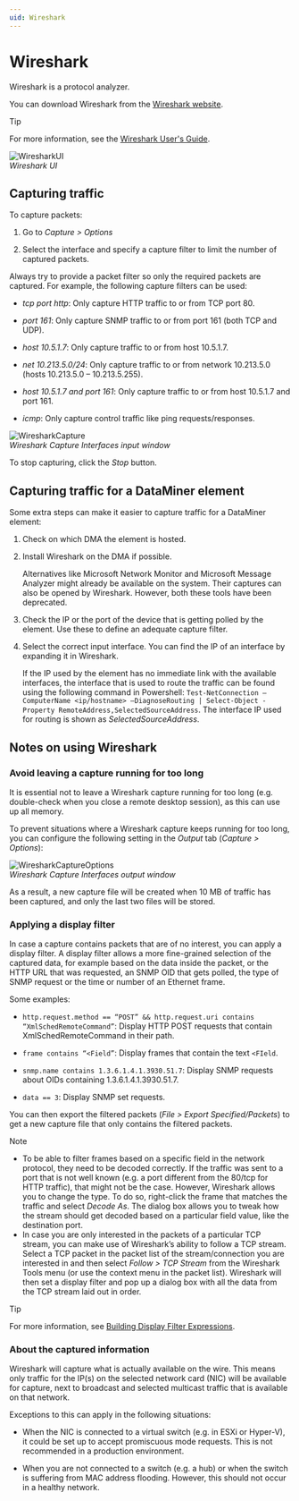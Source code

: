 ```yaml
---
uid: Wireshark
---
```


# Wireshark

Wireshark is a protocol analyzer.

You can download Wireshark from the [Wireshark website](https://www.wireshark.org/).

> [!TIP]
> For more information, see the [Wireshark User's Guide](https://www.wireshark.org/docs/wsug_html_chunked/).

![WiresharkUI](~/develop/images/WiresharkUI.png)<br>*Wireshark UI*

## Capturing traffic

To capture packets:

1. Go to *Capture > Options*

1. Select the interface and specify a capture filter to limit the number of captured packets.

Always try to provide a packet filter so only the required packets are captured. For example, the following capture filters can be used: 

- *tcp port http*: Only capture HTTP traffic to or from TCP port 80.

- *port 161*: Only capture SNMP traffic to or from port 161 (both TCP and UDP).

- *host 10.5.1.7*: Only capture traffic to or from host 10.5.1.7.

- *net 10.213.5.0/24*: Only capture traffic to or from network 10.213.5.0 (hosts 10.213.5.0 – 10.213.5.255).

- *host 10.5.1.7 and port 161*: Only capture traffic to or from host 10.5.1.7 and port 161.

- *icmp*: Only capture control traffic like ping requests/responses.

![WiresharkCapture](~/develop/images/WiresharkCapture1.png)<br>
*Wireshark Capture Interfaces input window*

To stop capturing, click the *Stop* button.

## Capturing traffic for a DataMiner element

Some extra steps can make it easier to capture traffic for a DataMiner element:

1. Check on which DMA the element is hosted.

1. Install Wireshark on the DMA if possible.

   Alternatives like Microsoft Network Monitor and Microsoft Message Analyzer might already be available on the system. Their captures can also be opened by Wireshark. However, both these tools have been deprecated.

1. Check the IP or the port of the device that is getting polled by the element. Use these to define an adequate capture filter.

1. Select the correct input interface. You can find the IP of an interface by expanding it in Wireshark.

   If the IP used by the element has no immediate link with the available interfaces, the interface that is used to route the traffic can be found using the following command in Powershell: `Test-NetConnection –ComputerName <ip/hostname> –DiagnoseRouting | Select-Object -Property RemoteAddress,SelectedSourceAddress`. The interface IP used for routing is shown as *SelectedSourceAddress*.

## Notes on using Wireshark

### Avoid leaving a capture running for too long

It is essential not to leave a Wireshark capture running for too long (e.g. double-check when you close a remote desktop session), as this can use up all memory.

To prevent situations where a Wireshark capture keeps running for too long, you can configure the following setting in the *Output* tab (*Capture > Options*):

![WiresharkCaptureOptions](~/develop/images/WiresharkCaptureOptions.png)<br>
*Wireshark Capture Interfaces output window*

As a result, a new capture file will be created when 10 MB of traffic has been captured, and only the last two files will be stored.

### Applying a display filter

In case a capture contains packets that are of no interest, you can apply a display filter. A display filter allows a more fine-grained selection of the captured data, for example based on the data inside the packet, or the HTTP URL that was requested, an SNMP OID that gets polled, the type of SNMP request or the time or number of an Ethernet frame.

Some examples:

- `http.request.method == “POST” && http.request.uri contains “XmlSchedRemoteCommand”`: Display HTTP POST requests that contain XmlSchedRemoteCommand in their path.

- `frame contains “<Field”`: Display frames that contain the text `<FIeld`.

- `snmp.name contains 1.3.6.1.4.1.3930.51.7`: Display SNMP requests about OIDs containing 1.3.6.1.4.1.3930.51.7.

- `data == 3`: Display SNMP set requests.

You can then export the filtered packets (*File > Export Specified/Packets*) to get a new capture file that only contains the filtered packets.

> [!NOTE]
>
> - To be able to filter frames based on a specific field in the network protocol, they need to be decoded correctly. If the traffic was sent to a port that is not well known (e.g. a port different from the 80/tcp for HTTP traffic), that might not be the case. However, Wireshark allows you to change the type. To do so, right-click the frame that matches the traffic and select *Decode As*. The dialog box allows you to tweak how the stream should get decoded based on a particular field value, like the destination port.
> - In case you are only interested in the packets of a particular TCP stream, you can make use of Wireshark’s ability to follow a TCP stream. Select a TCP packet in the packet list of the stream/connection you are interested in and then select *Follow > TCP Stream* from the Wireshark Tools menu (or use the context menu in the packet list). Wireshark will then set a display filter and pop up a dialog box with all the data from the TCP stream laid out in order.

> [!TIP]
> For more information, see [Building Display Filter Expressions](https://www.wireshark.org/docs/wsug_html_chunked/ChWorkBuildDisplayFilterSection.html).

### About the captured information

Wireshark will capture what is actually available on the wire. This means only traffic for the IP(s) on the selected network card (NIC) will be available for capture, next to broadcast and selected multicast traffic that is available on that network.

Exceptions to this can apply in the following situations:

- When the NIC is connected to a virtual switch (e.g. in ESXi or Hyper-V), it could be set up to accept promiscuous mode requests. This is not recommended in a production environment.

- When you are not connected to a switch (e.g. a hub) or when the switch is suffering from MAC address flooding. However, this should not occur in a healthy network.
